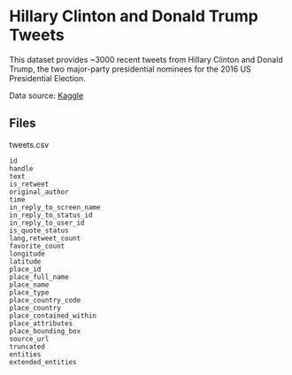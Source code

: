 # Hillary Clinton and Donald Trump Tweets

This dataset provides ~3000 recent tweets from Hillary Clinton and Donald Trump, the two major-party presidential nominees for the 2016 US Presidential Election.

Data source: [Kaggle](https://www.kaggle.com/benhamner/clinton-trump-tweets)

## Files 

tweets.csv

	id
	handle
	text
	is_retweet
	original_author
	time
	in_reply_to_screen_name
	in_reply_to_status_id
	in_reply_to_user_id
	is_quote_status
	lang,retweet_count
	favorite_count
	longitude
	latitude
	place_id
	place_full_name
	place_name
	place_type
	place_country_code
	place_country
	place_contained_within
	place_attributes
	place_bounding_box
	source_url
	truncated
	entities
	extended_entities